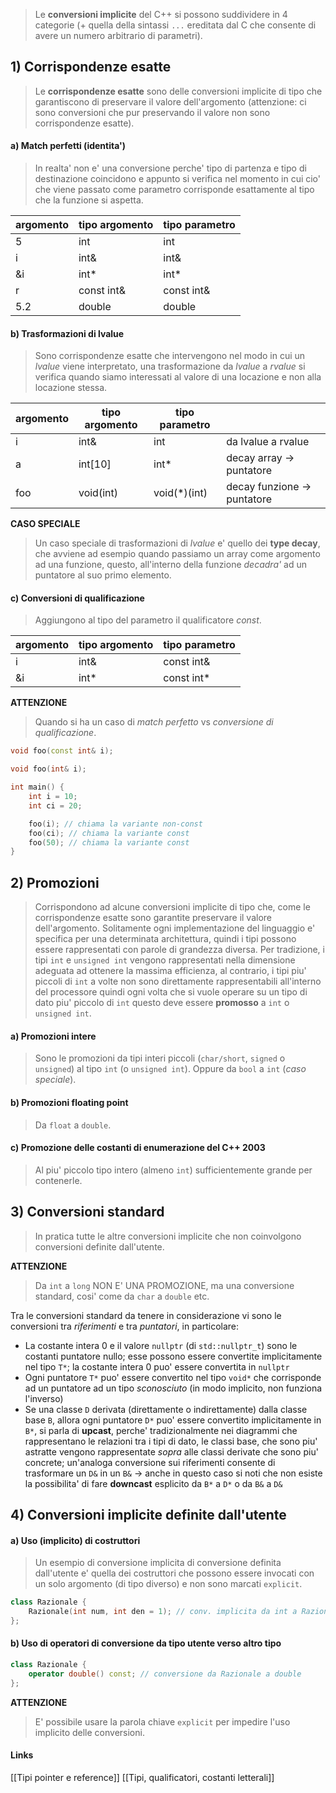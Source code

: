 >Le **conversioni implicite** del C++ si possono suddividere in 4 categorie (+ quella della sintassi `...` ereditata dal C che consente di avere un numero arbitrario di parametri).

## 1) Corrispondenze esatte
>Le **corrispondenze esatte** sono delle conversioni implicite di tipo che garantiscono di preservare il valore dell'argomento (attenzione: ci sono conversioni che pur preservando il valore non sono corrispondenze esatte).
#### a) Match perfetti (identita')
>In realta' non e' una conversione perche' tipo di partenza e tipo di destinazione coincidono e appunto si verifica nel momento in cui cio' che viene passato come parametro corrisponde esattamente al tipo che la funzione si aspetta.

| argomento | tipo argomento | tipo parametro |
| --------- | -------------- | -------------- |
| 5         | int            | int            |
| i         | int&           | int&           |
| &i        | int*           | int*           |
| r         | const int&     | const int&     |
| 5.2       | double         | double         |

#### b) Trasformazioni di lvalue
>Sono corrispondenze esatte che intervengono nel modo in cui un *lvalue* viene interpretato, una trasformazione da *lvalue* a *rvalue* si verifica quando siamo interessati al valore di una locazione e non alla locazione stessa.

| argomento | tipo argomento | tipo parametro |                             |
| --------- | -------------- | -------------- | --------------------------- |
| i         | int&           | int            | da lvalue a rvalue          |
| a         | int[10]        | int*           | decay array -> puntatore    |
| foo       | void(int)      | void(*)(int)   | decay funzione -> puntatore |
**CASO SPECIALE**
>Un caso speciale di trasformazioni di *lvalue* e' quello dei **type decay**, che avviene ad esempio quando passiamo un array come argomento ad una funzione, questo, all'interno della funzione *decadra'* ad un puntatore al suo primo elemento.

#### c) Conversioni di qualificazione
>Aggiungono al tipo del parametro il qualificatore *const*.

| argomento | tipo argomento | tipo parametro |
| --------- | -------------- | -------------- |
| i         | int&           | const int&     |
| &i        | int*           | const int*     |
**ATTENZIONE**
>Quando si ha un caso di *match perfetto* vs *conversione di qualificazione*.
```cpp
void foo(const int& i);

void foo(int& i);

int main() {
	int i = 10;
	int ci = 20;

	foo(i); // chiama la variante non-const
	foo(ci); // chiama la variante const
	foo(50); // chiama la variante const
}
```


## 2) Promozioni
>Corrispondono ad alcune conversioni implicite di tipo che, come le corrispondenze esatte sono garantite preservare il valore dell'argomento. Solitamente ogni implementazione del linguaggio e' specifica per una determinata architettura, quindi i tipi possono essere rappresentati con parole di grandezza diversa. Per tradizione, i tipi `int` e `unsigned int` vengono rappresentati nella dimensione adeguata ad ottenere la massima efficienza, al contrario, i tipi piu' piccoli di `int` a volte non sono direttamente rappresentabili all'interno del processore quindi ogni volta che si vuole operare su un tipo di dato piu' piccolo di `int` questo deve essere **promosso** a `int` o `unsigned int`.

#### a) Promozioni intere
>Sono le promozioni da tipi interi piccoli (`char/short`, `signed` o `unsigned`) al tipo `int` (o `unsigned int`).
>Oppure da `bool` a `int` (*caso speciale*).

#### b) Promozioni floating point
>Da `float` a `double`.

#### c) Promozione delle costanti di enumerazione del C++ 2003
>Al piu' piccolo tipo intero (almeno `int`) sufficientemente grande per contenerle.


## 3) Conversioni standard
>In pratica tutte le altre conversioni implicite che non coinvolgono conversioni definite dall'utente.

**ATTENZIONE**
>Da `int` a `long` NON E' UNA PROMOZIONE, ma una conversione standard, cosi' come da `char` a `double` etc.

Tra le conversioni standard da tenere in considerazione vi sono le conversioni tra *riferimenti* e tra *puntatori*, in particolare:
- La costante intera 0 e il valore `nullptr` (di `std::nullptr_t`) sono le costanti puntatore nullo; esse possono essere convertite implicitamente nel tipo `T*`; la costante intera 0 puo' essere convertita in `nullptr`
- Ogni puntatore `T*` puo' essere convertito nel tipo `void*` che corrisponde ad un puntatore ad un tipo *sconosciuto* (in modo implicito, non funziona l'inverso)
- Se una classe `D` derivata (direttamente o indirettamente) dalla classe base `B`, allora ogni puntatore `D*` puo' essere convertito implicitamente in `B*`, si parla di **upcast**, perche' tradizionalmente nei diagrammi che rappresentano le relazioni tra i tipi di dato, le classi base, che sono piu' astratte vengono rappresentate *sopra* alle classi derivate che sono piu' concrete; un'analoga conversione sui riferimenti consente di trasformare un `D&` in un `B&` -> anche in questo caso si noti che non esiste la possibilita' di fare **downcast** esplicito da `B*` a `D*` o da `B&` a `D&`

## 4) Conversioni implicite definite dall'utente
#### a) Uso (implicito) di costruttori
>Un esempio di conversione implicita di conversione definita dall'utente e' quella dei costruttori che possono essere invocati con un solo argomento (di tipo diverso) e non sono marcati `explicit`.

```cpp
class Razionale {
	Razionale(int num, int den = 1); // conv. implicita da int a Razionale
};
```

#### b) Uso di operatori di conversione da tipo utente verso altro tipo
```cpp
class Razionale {
	operator double() const; // conversione da Razionale a double
};
```


**ATTENZIONE**
>E' possibile usare la parola chiave `explicit` per impedire l'uso implicito delle conversioni.

#### Links
[[Tipi pointer e reference]]
[[Tipi, qualificatori, costanti letterali]]
